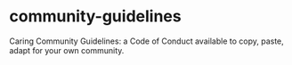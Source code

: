 # community-guidelines
Caring Community Guidelines:
a Code of Conduct available to copy, paste, adapt for your own community.
